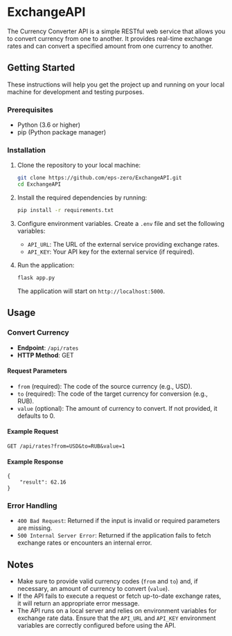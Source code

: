 # ExchangeAPI

The Currency Converter API is a simple RESTful web service that allows you to convert currency from one to another. It provides real-time exchange rates and can convert a specified amount from one currency to another.

## Getting Started

These instructions will help you get the project up and running on your local machine for development and testing purposes.

### Prerequisites

- Python (3.6 or higher)
- pip (Python package manager)

### Installation

1. Clone the repository to your local machine:

   ```bash
   git clone https://github.com/eps-zero/ExchangeAPI.git
   cd ExchangeAPI
   ```

2. Install the required dependencies by running:

   ```bash
   pip install -r requirements.txt
   ```

3. Configure environment variables. Create a `.env` file and set the following variables:

   - `API_URL`: The URL of the external service providing exchange rates.
   - `API_KEY`: Your API key for the external service (if required).

4. Run the application:

   ```bash
   flask app.py
   ```

   The application will start on `http://localhost:5000`.

## Usage

### Convert Currency

- **Endpoint**: `/api/rates`
- **HTTP Method**: GET

#### Request Parameters

- `from` (required): The code of the source currency (e.g., USD).
- `to` (required): The code of the target currency for conversion (e.g., RUB).
- `value` (optional): The amount of currency to convert. If not provided, it defaults to 0.

#### Example Request

```
GET /api/rates?from=USD&to=RUB&value=1
```

#### Example Response

```
{
    "result": 62.16
}
```

### Error Handling

- `400 Bad Request`: Returned if the input is invalid or required parameters are missing.
- `500 Internal Server Error`: Returned if the application fails to fetch exchange rates or encounters an internal error.

## Notes

- Make sure to provide valid currency codes (`from` and `to`) and, if necessary, an amount of currency to convert (`value`).
- If the API fails to execute a request or fetch up-to-date exchange rates, it will return an appropriate error message.
- The API runs on a local server and relies on environment variables for exchange rate data. Ensure that the `API_URL` and `API_KEY` environment variables are correctly configured before using the API.
